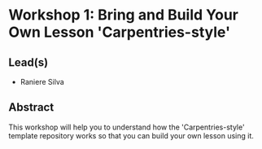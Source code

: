 # Workshop 1: **Bring and Build Your Own Lesson 'Carpentries-style'**

## Lead(s)

- Raniere Silva

## Abstract

This workshop will help you to understand how the 'Carpentries-style' template repository works so that you can build your own lesson using it.